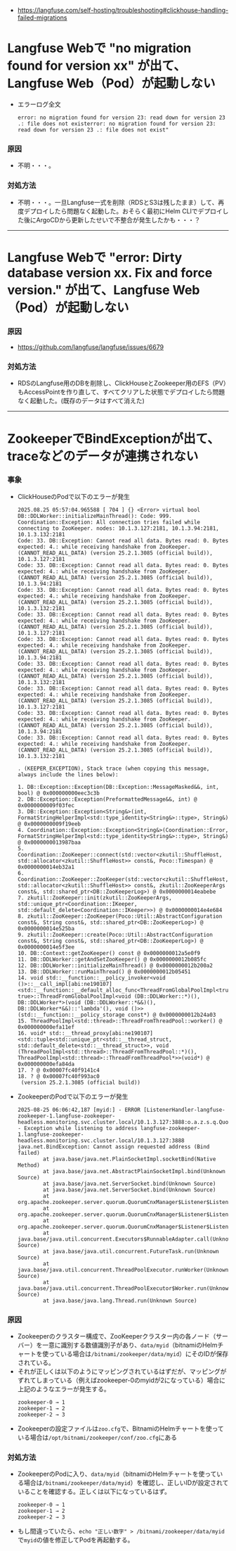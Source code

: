- https://langfuse.com/self-hosting/troubleshooting#clickhouse-handling-failed-migrations

# Langfuse Webで "no migration found for version xx" が出て、Langfuse Web（Pod）が起動しない	
- エラーログ全文  
  ```
  error: no migration found for version 23: read down for version 23 .: file does not existerror: no migration found for version 23: read down for version 23 .: file does not exist"
  ```
### 原因
- 不明・・・。

### 対処方法
- 不明・・・。一旦Langfuse一式を削除（RDSとS3は残したまま）して、再度デプロイしたら問題なく起動した。おそらく最初にHelm CLIでデプロイした後にArgoCDから更新したせいで不整合が発生したかも・・・？

---

# Langfuse Webで "error: Dirty database version xx. Fix and force version." が出て、Langfuse Web（Pod）が起動しない

### 原因
- https://github.com/langfuse/langfuse/issues/6679

### 対処方法
- RDSのLangfuse用のDBを削除し、ClickHouseとZookeeper用のEFS（PV）もAccessPointを作り直して、すべてクリアした状態でデプロイしたら問題なく起動した。(既存のデータはすべて消えた)

---

# ZookeeperでBindExceptionが出て、traceなどのデータが連携されない

### 事象
- ClickHouseのPodで以下のエラーが発生  
  ```shell
  2025.08.25 05:57:04.965588 [ 704 ] {} <Error> virtual bool DB::DDLWorker::initializeMainThread(): Code: 999. Coordination::Exception: All connection tries failed while connecting to ZooKeeper. nodes: 10.1.3.127:2181, 10.1.3.94:2181, 10.1.3.132:2181
  Code: 33. DB::Exception: Cannot read all data. Bytes read: 0. Bytes expected: 4.: while receiving handshake from ZooKeeper. (CANNOT_READ_ALL_DATA) (version 25.2.1.3085 (official build)), 10.1.3.127:2181
  Code: 33. DB::Exception: Cannot read all data. Bytes read: 0. Bytes expected: 4.: while receiving handshake from ZooKeeper. (CANNOT_READ_ALL_DATA) (version 25.2.1.3085 (official build)), 10.1.3.94:2181
  Code: 33. DB::Exception: Cannot read all data. Bytes read: 0. Bytes expected: 4.: while receiving handshake from ZooKeeper. (CANNOT_READ_ALL_DATA) (version 25.2.1.3085 (official build)), 10.1.3.132:2181
  Code: 33. DB::Exception: Cannot read all data. Bytes read: 0. Bytes expected: 4.: while receiving handshake from ZooKeeper. (CANNOT_READ_ALL_DATA) (version 25.2.1.3085 (official build)), 10.1.3.127:2181
  Code: 33. DB::Exception: Cannot read all data. Bytes read: 0. Bytes expected: 4.: while receiving handshake from ZooKeeper. (CANNOT_READ_ALL_DATA) (version 25.2.1.3085 (official build)), 10.1.3.94:2181
  Code: 33. DB::Exception: Cannot read all data. Bytes read: 0. Bytes expected: 4.: while receiving handshake from ZooKeeper. (CANNOT_READ_ALL_DATA) (version 25.2.1.3085 (official build)), 10.1.3.132:2181
  Code: 33. DB::Exception: Cannot read all data. Bytes read: 0. Bytes expected: 4.: while receiving handshake from ZooKeeper. (CANNOT_READ_ALL_DATA) (version 25.2.1.3085 (official build)), 10.1.3.127:2181
  Code: 33. DB::Exception: Cannot read all data. Bytes read: 0. Bytes expected: 4.: while receiving handshake from ZooKeeper. (CANNOT_READ_ALL_DATA) (version 25.2.1.3085 (official build)), 10.1.3.94:2181
  Code: 33. DB::Exception: Cannot read all data. Bytes read: 0. Bytes expected: 4.: while receiving handshake from ZooKeeper. (CANNOT_READ_ALL_DATA) (version 25.2.1.3085 (official build)), 10.1.3.132:2181

  . (KEEPER_EXCEPTION), Stack trace (when copying this message, always include the lines below):

  1. DB::Exception::Exception(DB::Exception::MessageMasked&&, int, bool) @ 0x000000000eec3c3b
  2. DB::Exception::Exception(PreformattedMessage&&, int) @ 0x0000000009f03fec
  3. DB::Exception::Exception<String&>(int, FormatStringHelperImpl<std::type_identity<String&>::type>, String&) @ 0x0000000009f19eeb
  4. Coordination::Exception::Exception<String&>(Coordination::Error, FormatStringHelperImpl<std::type_identity<String&>::type>, String&) @ 0x0000000013987baa
  5. Coordination::ZooKeeper::connect(std::vector<zkutil::ShuffleHost, std::allocator<zkutil::ShuffleHost>> const&, Poco::Timespan) @ 0x0000000014eb32a1
  6. Coordination::ZooKeeper::ZooKeeper(std::vector<zkutil::ShuffleHost, std::allocator<zkutil::ShuffleHost>> const&, zkutil::ZooKeeperArgs const&, std::shared_ptr<DB::ZooKeeperLog>) @ 0x0000000014eabebe
  7. zkutil::ZooKeeper::init(zkutil::ZooKeeperArgs, std::unique_ptr<Coordination::IKeeper, std::default_delete<Coordination::IKeeper>>) @ 0x0000000014e4e684
  8. zkutil::ZooKeeper::ZooKeeper(Poco::Util::AbstractConfiguration const&, String const&, std::shared_ptr<DB::ZooKeeperLog>) @ 0x0000000014e525ba
  9. zkutil::ZooKeeper::create(Poco::Util::AbstractConfiguration const&, String const&, std::shared_ptr<DB::ZooKeeperLog>) @ 0x0000000014e5f3ee
  10. DB::Context::getZooKeeper() const @ 0x0000000012a5e0f9
  11. DB::DDLWorker::getAndSetZooKeeper() @ 0x0000000012b085fc
  12. DB::DDLWorker::initializeMainThread() @ 0x0000000012b200a2
  13. DB::DDLWorker::runMainThread() @ 0x0000000012b05451
  14. void std::__function::__policy_invoker<void ()>::__call_impl[abi:ne190107]<std::__function::__default_alloc_func<ThreadFromGlobalPoolImpl<true, true>::ThreadFromGlobalPoolImpl<void (DB::DDLWorker::*)(), DB::DDLWorker*>(void (DB::DDLWorker::*&&)(), DB::DDLWorker*&&)::'lambda'(), void ()>>(std::__function::__policy_storage const*) @ 0x0000000012b24a03
  15. ThreadPoolImpl<std::thread>::ThreadFromThreadPool::worker() @ 0x000000000efa11ef
  16. void* std::__thread_proxy[abi:ne190107]<std::tuple<std::unique_ptr<std::__thread_struct, std::default_delete<std::__thread_struct>>, void (ThreadPoolImpl<std::thread>::ThreadFromThreadPool::*)(), ThreadPoolImpl<std::thread>::ThreadFromThreadPool*>>(void*) @ 0x000000000efa84da
  17. ? @ 0x00007fc40f9141c4
  18. ? @ 0x00007fc40f993ac0
   (version 25.2.1.3085 (official build))
  ```
- ZookeeperのPodで以下のエラーが発生  
  ```shell
  2025-08-25 06:06:42,187 [myid:] - ERROR [ListenerHandler-langfuse-zookeeper-1.langfuse-zookeeper-headless.monitoring.svc.cluster.local/10.1.3.127:3888:o.a.z.s.q.QuorumCnxManager$Listener$ListenerHandler@1099] - Exception while listening to address langfuse-zookeeper-1.langfuse-zookeeper-headless.monitoring.svc.cluster.local/10.1.3.127:3888
  java.net.BindException: Cannot assign requested address (Bind failed)
          at java.base/java.net.PlainSocketImpl.socketBind(Native Method)
          at java.base/java.net.AbstractPlainSocketImpl.bind(Unknown Source)
          at java.base/java.net.ServerSocket.bind(Unknown Source)
          at java.base/java.net.ServerSocket.bind(Unknown Source)
          at org.apache.zookeeper.server.quorum.QuorumCnxManager$Listener$ListenerHandler.createNewServerSocket(QuorumCnxManager.java:1141)
          at org.apache.zookeeper.server.quorum.QuorumCnxManager$Listener$ListenerHandler.acceptConnections(QuorumCnxManager.java:1070)
          at org.apache.zookeeper.server.quorum.QuorumCnxManager$Listener$ListenerHandler.run(QuorumCnxManager.java:1039)
          at java.base/java.util.concurrent.Executors$RunnableAdapter.call(Unknown Source)
          at java.base/java.util.concurrent.FutureTask.run(Unknown Source)
          at java.base/java.util.concurrent.ThreadPoolExecutor.runWorker(Unknown Source)
          at java.base/java.util.concurrent.ThreadPoolExecutor$Worker.run(Unknown Source)
          at java.base/java.lang.Thread.run(Unknown Source)
  ```

### 原因
- Zookeeperのクラスター構成で、ZooKeeperクラスター内の各ノード（サーバー）を一意に識別する数値識別子があり、`data/myid`（bitnamiのHelmチャートを使っている場合は`/bitnami/zookeeper/data/myid`）にそのIDが保存されている。
- それが正しくは以下のようにマッピングされているはずだが、マッピングがずれてしまっている（例えばzookeeper-0のmyidが2になっている）場合に上記のようなエラーが発生する。  
  ```
  zookeeper-0 → 1
  zookeeper-1 → 2
  zookeeper-2 → 3
  ```
- Zookeeperの設定ファイルは`zoo.cfg`で、BitnamiのHelmチャートを使っている場合は`/opt/bitnami/zookeeper/conf/zoo.cfg`にある

### 対処方法
- ZookeeperのPodに入り、`data/myid`（bitnamiのHelmチャートを使っている場合は`/bitnami/zookeeper/data/myid`）を確認し、正しいIDが設定されていることを確認する。正しくは以下になっているはず。  
  ```
  zookeeper-0 → 1
  zookeeper-1 → 2
  zookeeper-2 → 3
  ```
- もし間違っていたら、`echo "正しい数字" > /bitnami/zookeeper/data/myid`で`myid`の値を修正してPodを再起動する。